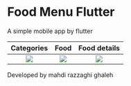 # Food Menu Flutter

A simple mobile app by flutter

| Categories | Food | Food details |
| :---: | :---: | :---: |
| ![](screenshots/Screenshot_1622619155.png) | ![](screenshots/Screenshot_1622619168.png)  | ![](screenshots/Screenshot_1622619194.png) |

Developed by mahdi razzaghi ghaleh
